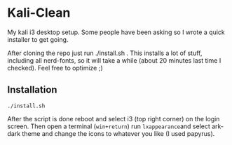 # Kali-Clean

My kali i3 desktop setup. Some people have been asking so I wrote a quick installer to get going. 

After cloning the repo just run ./install.sh . This installs a lot of stuff, including all nerd-fonts, so it will take a while (about 20 minutes last time I checked). Feel free to optimize ;)

## Installation

```
./install.sh
```

After the script is done reboot and select i3 (top right corner) on the login screen. Then open a terminal (`win+return`) run `lxappearance`and select ark-dark theme and change the icons to whatever you like (I used papyrus).

